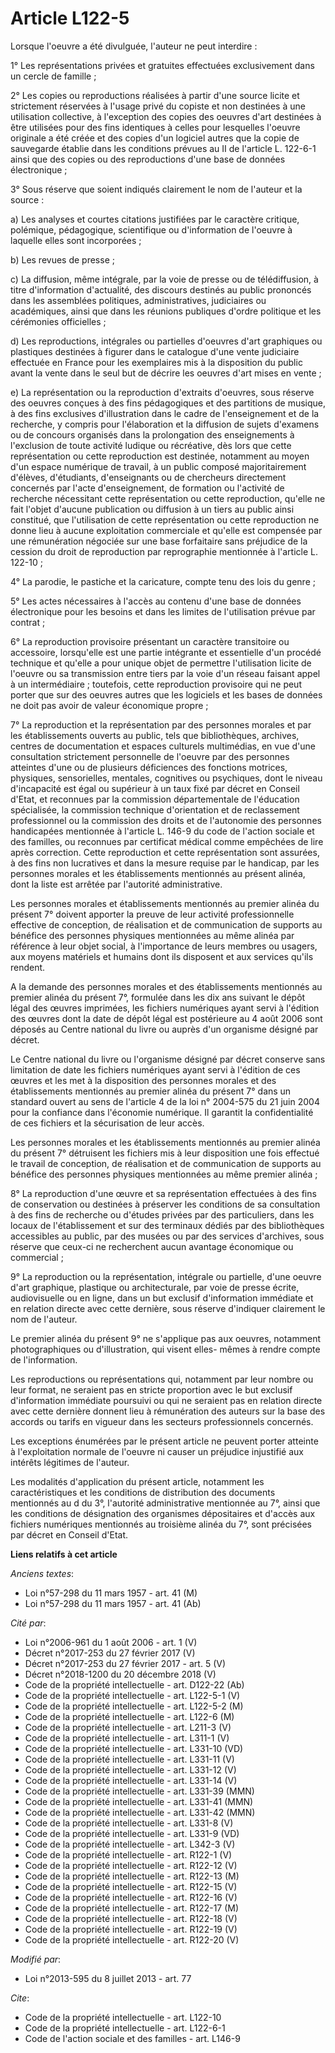 # Article L122-5

Lorsque l'oeuvre a été divulguée, l'auteur ne peut interdire : 

1° Les représentations privées et gratuites effectuées exclusivement dans un cercle de famille ; 

2° Les copies ou reproductions réalisées à partir d'une source licite et strictement réservées à l'usage privé du copiste et
non destinées à une utilisation collective, à l'exception des copies des oeuvres d'art destinées à être utilisées pour des
fins identiques à celles pour lesquelles l'oeuvre originale a été créée et des copies d'un logiciel autres que la copie de
sauvegarde établie dans les conditions prévues au II de l'article L. 122-6-1 ainsi que des copies ou des reproductions d'une
base de données électronique ; 

3° Sous réserve que soient indiqués clairement le nom de l'auteur et la source : 

a) Les analyses et courtes citations justifiées par le caractère critique, polémique, pédagogique, scientifique ou
d'information de l'oeuvre à laquelle elles sont incorporées ; 

b) Les revues de presse ; 

c) La diffusion, même intégrale, par la voie de presse ou de télédiffusion, à titre d'information d'actualité, des discours
destinés au public prononcés dans les assemblées politiques, administratives, judiciaires ou académiques, ainsi que dans les
réunions publiques d'ordre politique et les cérémonies officielles ; 

d) Les reproductions, intégrales ou partielles d'oeuvres d'art graphiques ou plastiques destinées à figurer dans le catalogue
d'une vente judiciaire effectuée en France pour les exemplaires mis à la disposition du public avant la vente dans le seul
but de décrire les oeuvres d'art mises en vente ; 

e) La représentation ou la reproduction d'extraits d'oeuvres, sous réserve des oeuvres conçues à des fins pédagogiques et des
partitions de musique, à des fins exclusives d'illustration dans le cadre de l'enseignement et de la recherche, y compris
pour l'élaboration et la diffusion de sujets d'examens ou de concours organisés dans la prolongation des enseignements à
l'exclusion de toute activité ludique ou récréative, dès lors que cette représentation ou cette reproduction est destinée,
notamment au moyen d'un espace numérique de travail, à un public composé majoritairement d'élèves, d'étudiants, d'enseignants
ou de chercheurs directement concernés par l'acte d'enseignement, de formation ou l'activité de recherche nécessitant cette
représentation ou cette reproduction, qu'elle ne fait l'objet d'aucune publication ou diffusion à un tiers au public ainsi
constitué, que l'utilisation de cette représentation ou cette reproduction ne donne lieu à aucune exploitation commerciale et
qu'elle est compensée par une rémunération négociée sur une base forfaitaire sans préjudice de la cession du droit de
reproduction par reprographie mentionnée à l'article L. 122-10 ; 

4° La parodie, le pastiche et la caricature, compte tenu des lois du genre ; 

5° Les actes nécessaires à l'accès au contenu d'une base de données électronique pour les besoins et dans les limites de
l'utilisation prévue par contrat ; 

6° La reproduction provisoire présentant un caractère transitoire ou accessoire, lorsqu'elle est une partie intégrante et
essentielle d'un procédé technique et qu'elle a pour unique objet de permettre l'utilisation licite de l'oeuvre ou sa
transmission entre tiers par la voie d'un réseau faisant appel à un intermédiaire ; toutefois, cette reproduction provisoire
qui ne peut porter que sur des oeuvres autres que les logiciels et les bases de données ne doit pas avoir de valeur
économique propre ; 

7° La reproduction et la représentation par des personnes morales et par les établissements ouverts au public, tels que
bibliothèques, archives, centres de documentation et espaces culturels multimédias, en vue d'une consultation strictement
personnelle de l'oeuvre par des personnes atteintes d'une ou de plusieurs déficiences des fonctions motrices, physiques,
sensorielles, mentales, cognitives ou psychiques, dont le niveau d'incapacité est égal ou supérieur à un taux fixé par décret
en Conseil d'Etat, et reconnues par la commission départementale de l'éducation spécialisée, la commission technique
d'orientation et de reclassement professionnel ou la commission des droits et de l'autonomie des personnes handicapées
mentionnée à l'article L. 146-9 du code de l'action sociale et des familles, ou reconnues par certificat médical comme
empêchées de lire après correction. Cette reproduction et cette représentation sont assurées, à des fins non lucratives et
dans la mesure requise par le handicap, par les personnes morales et les établissements mentionnés au présent alinéa, dont la
liste est arrêtée par l'autorité administrative. 

Les personnes morales et établissements mentionnés au premier alinéa du présent 7° doivent apporter la preuve de leur
activité professionnelle effective de conception, de réalisation et de communication de supports au bénéfice des personnes
physiques mentionnées au même alinéa par référence à leur objet social, à l'importance de leurs membres ou usagers, aux
moyens matériels et humains dont ils disposent et aux services qu'ils rendent. 

A la demande des personnes morales et des établissements mentionnés au premier alinéa du présent 7°, formulée dans les dix
ans suivant le dépôt légal des œuvres imprimées, les fichiers numériques ayant servi à l'édition des œuvres dont la date de
dépôt légal est postérieure au 4 août 2006 sont déposés au Centre national du livre ou auprès d'un organisme désigné par
décret. 

Le Centre national du livre ou l'organisme désigné par décret conserve sans limitation de date les fichiers numériques ayant
servi à l'édition de ces œuvres et les met à la disposition des personnes morales et des établissements mentionnés au premier
alinéa du présent 7° dans un standard ouvert au sens de l'article 4 de la loi n° 2004-575 du 21 juin 2004 pour la confiance
dans l'économie numérique. Il garantit la confidentialité de ces fichiers et la sécurisation de leur accès. 

Les personnes morales et les établissements mentionnés au premier alinéa du présent 7° détruisent les fichiers mis à leur
disposition une fois effectué le travail de conception, de réalisation et de communication de supports au bénéfice des
personnes physiques mentionnées au même premier alinéa ; 

8° La reproduction d'une œuvre et sa représentation effectuées à des fins de conservation ou destinées à préserver les
conditions de sa consultation à des fins de recherche ou d'études privées par des particuliers, dans les locaux de
l'établissement et sur des terminaux dédiés par des bibliothèques accessibles au public, par des musées ou par des services
d'archives, sous réserve que ceux-ci ne recherchent aucun avantage économique ou commercial ; 

9° La reproduction ou la représentation, intégrale ou partielle, d'une oeuvre d'art graphique, plastique ou architecturale,
par voie de presse écrite, audiovisuelle ou en ligne, dans un but exclusif d'information immédiate et en relation directe
avec cette dernière, sous réserve d'indiquer clairement le nom de l'auteur. 

Le premier alinéa du présent 9° ne s'applique pas aux oeuvres, notamment photographiques ou d'illustration, qui visent elles-
mêmes à rendre compte de l'information. 

Les reproductions ou représentations qui, notamment par leur nombre ou leur format, ne seraient pas en stricte proportion
avec le but exclusif d'information immédiate poursuivi ou qui ne seraient pas en relation directe avec cette dernière donnent
lieu à rémunération des auteurs sur la base des accords ou tarifs en vigueur dans les secteurs professionnels concernés. 

Les exceptions énumérées par le présent article ne peuvent porter atteinte à l'exploitation normale de l'oeuvre ni causer un
préjudice injustifié aux intérêts légitimes de l'auteur. 

Les modalités d'application du présent article, notamment les caractéristiques et les conditions de distribution des
documents mentionnés au d du 3°, l'autorité administrative mentionnée au 7°, ainsi que les conditions de désignation des
organismes dépositaires et d'accès aux fichiers numériques mentionnés au troisième alinéa du 7°, sont précisées par décret en
Conseil d'Etat.

**Liens relatifs à cet article**

_Anciens textes_:

  - Loi n°57-298 du 11 mars 1957 - art. 41 (M)
  - Loi n°57-298 du 11 mars 1957 - art. 41 (Ab)

_Cité par_:

  - Loi n°2006-961 du 1 août 2006 - art. 1 (V)
  - Décret n°2017-253 du 27 février 2017 (V)
  - Décret n°2017-253 du 27 février 2017 - art. 5 (V)
  - Décret n°2018-1200 du 20 décembre 2018 (V)
  - Code de la propriété intellectuelle - art. D122-22 (Ab)
  - Code de la propriété intellectuelle - art. L122-5-1 (V)
  - Code de la propriété intellectuelle - art. L122-5-2 (M)
  - Code de la propriété intellectuelle - art. L122-6 (M)
  - Code de la propriété intellectuelle - art. L211-3 (V)
  - Code de la propriété intellectuelle - art. L311-1 (V)
  - Code de la propriété intellectuelle - art. L331-10 (VD)
  - Code de la propriété intellectuelle - art. L331-11 (V)
  - Code de la propriété intellectuelle - art. L331-12 (V)
  - Code de la propriété intellectuelle - art. L331-14 (V)
  - Code de la propriété intellectuelle - art. L331-39 (MMN)
  - Code de la propriété intellectuelle - art. L331-41 (MMN)
  - Code de la propriété intellectuelle - art. L331-42 (MMN)
  - Code de la propriété intellectuelle - art. L331-8 (V)
  - Code de la propriété intellectuelle - art. L331-9 (VD)
  - Code de la propriété intellectuelle - art. L342-3 (V)
  - Code de la propriété intellectuelle - art. R122-1 (V)
  - Code de la propriété intellectuelle - art. R122-12 (V)
  - Code de la propriété intellectuelle - art. R122-13 (M)
  - Code de la propriété intellectuelle - art. R122-15 (V)
  - Code de la propriété intellectuelle - art. R122-16 (V)
  - Code de la propriété intellectuelle - art. R122-17 (M)
  - Code de la propriété intellectuelle - art. R122-18 (V)
  - Code de la propriété intellectuelle - art. R122-19 (V)
  - Code de la propriété intellectuelle - art. R122-20 (V)

_Modifié par_:

  - Loi n°2013-595 du 8 juillet 2013 - art. 77

_Cite_:

  - Code de la propriété intellectuelle - art. L122-10
  - Code de la propriété intellectuelle - art. L122-6-1
  - Code de l'action sociale et des familles - art. L146-9
